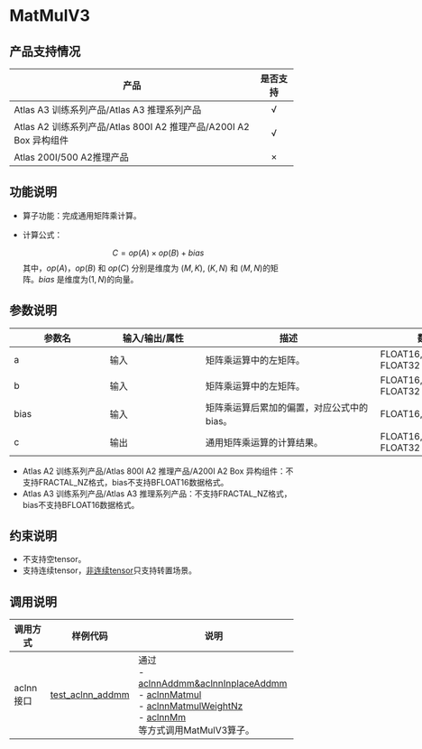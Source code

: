 # MatMulV3


##  产品支持情况

| 产品 | 是否支持 |
| ---- | :----:|
|Atlas A3 训练系列产品/Atlas A3 推理系列产品|√|
|Atlas A2 训练系列产品/Atlas 800I A2 推理产品/A200I A2 Box 异构组件|√|
|Atlas 200I/500 A2推理产品|×|

## 功能说明

- 算子功能：完成通用矩阵乘计算。
- 计算公式：

  $$
  C=op(A) \times op(B) + bias
  $$
  其中，$op(A)$，$op(B)$ 和 $op(C)$ 分别是维度为 $(M, K)$, $(K, N)$ 和 $(M, N)$的矩阵。$bias$ 是维度为$(1, N)$的向量。

## 参数说明

<table style="undefined;table-layout: fixed; width: 1576px"><colgroup>
  <col style="width: 170px">
  <col style="width: 170px">
  <col style="width: 310px">
  <col style="width: 212px">
  <col style="width: 100px">
  </colgroup>
  <thead>
    <tr>
      <th>参数名</th>
      <th>输入/输出/属性</th>
      <th>描述</th>
      <th>数据类型</th>
      <th>数据格式</th>
    </tr></thead>
  <tbody>
    <tr>
      <td>a</td>
      <td>输入</td>
      <td>矩阵乘运算中的左矩阵。</td>
      <td>FLOAT16, BFLOAT16, FLOAT32</td>
      <td>ND, FRACTAL_NZ</td>
    </tr>
    <tr>
      <td>b</td>
      <td>输入</td>
      <td>矩阵乘运算中的左矩阵。</td>
      <td>FLOAT16, BFLOAT16, FLOAT32</td>
      <td>ND, FRACTAL_NZ</td>
    </tr>
    <tr>
      <td>bias</td>
      <td>输入</td>
      <td>矩阵乘运算后累加的偏置，对应公式中的bias。</td>
      <td>FLOAT16, FLOAT32</td>
      <td>ND</td>
    </tr>
    <tr>
      <td>c</td>
      <td>输出</td>
      <td>通用矩阵乘运算的计算结果。</td>
      <td>FLOAT16, BFLOAT16, FLOAT32</td>
      <td>ND, FRACTAL_NZ</td>
    </tr>
  </tbody></table>

- Atlas A2 训练系列产品/Atlas 800I A2 推理产品/A200I A2 Box 异构组件：不支持FRACTAL_NZ格式，bias不支持BFLOAT16数据格式。
- Atlas A3 训练系列产品/Atlas A3 推理系列产品：不支持FRACTAL_NZ格式，bias不支持BFLOAT16数据格式。

## 约束说明

- 不支持空tensor。
- 支持连续tensor，[非连续tensor](../../docs/context/非连续的Tensor.md)只支持转置场景。

## 调用说明

| 调用方式   | 样例代码           | 说明                                         |
| ---------------- | --------------------------- | --------------------------------------------------- |
| aclnn接口  | [test_aclnn_addmm](examples/test_aclnn_addmm_aclnninplace_addmm.cpp) | 通过<br> - [aclnnAddmm&aclnnInplaceAddmm](./docs/aclnnAddmm%26aclnnInplaceAddmm.md)<br> - [aclnnMatmul](docs/aclnnMatmul.md)<br> - [aclnnMatmulWeightNz](docs/aclnnMatmulWeightNz.md)<br> - [aclnnMm](docs/aclnnMm.md)<br>等方式调用MatMulV3算子。 |